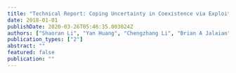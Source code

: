 ```yaml
---
title: "Technical Report: Coping Uncertainty in Coexistence via Exploitation of Interference Threshold Violation"
date: 2018-01-01
publishDate: 2020-03-26T05:46:35.003024Z
authors: ["Shaoran Li", "Yan Huang", "Chengzhang Li", "Brian A Jalaian", "Y Thomas Hou", "Wenjing Lou", "Y Thomas Hou", "Wenjing Lou"]
publication_types: ["2"]
abstract: ""
featured: false
publication: ""
---
```


